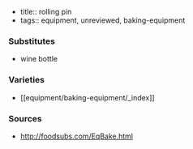 - title:: rolling pin
- tags:: equipment, unreviewed, baking-equipment
### Substitutes
* wine bottle

### Varieties
* [[equipment/baking-equipment/_index]]

### Sources
* http://foodsubs.com/EqBake.html

